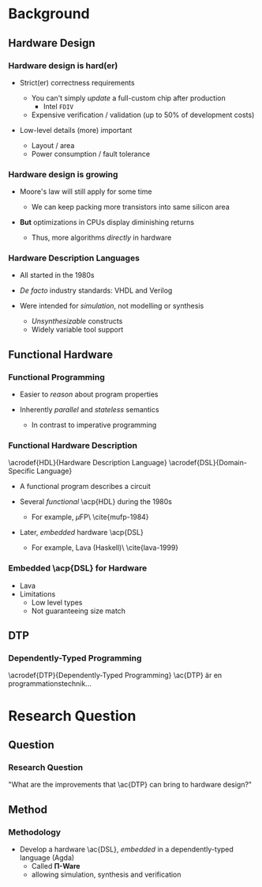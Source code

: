 Background
==========

Hardware Design
---------------

### Hardware design is hard(er) ###

  * Strict(er) correctness requirements
      + You can't simply _update_ a full-custom chip after production
          - Intel `FDIV`
      + Expensive verification / validation (up to 50% of development costs)

  * Low-level details (more) important
      + Layout / area
      + Power consumption / fault tolerance

### Hardware design is growing ###

  * Moore's law will still apply for some time
      + We can keep packing more transistors into same silicon area

  * **But** optimizations in CPUs display diminishing returns
      + Thus, more algorithms _directly_ in hardware

### Hardware Description Languages ###

  * All started in the 1980s

  * _De facto_ industry standards: VHDL and Verilog

  * Were intended for _simulation_, not modelling or synthesis
      + _Unsynthesizable_ constructs
      + Widely variable tool support


Functional Hardware
-------------------

### Functional Programming ###

  * Easier to _reason_ about program properties

  * Inherently _parallel_ and _stateless_ semantics
      + In contrast to imperative programming

### Functional Hardware Description ###

\acrodef{HDL}{Hardware Description Language}
\acrodef{DSL}{Domain-Specific Language}

  * A functional program describes a circuit

  * Several _functional_ \acp{HDL} during the 1980s
      + For example, $\mu$FP\ \cite{mufp-1984}

  * Later, _embedded_ hardware \acp{DSL}
      + For example, Lava (Haskell)\ \cite{lava-1999}

### Embedded \acp{DSL} for Hardware ###

  * Lava
  * Limitations
      + Low level types
      + Not guaranteeing size match


DTP
---

### Dependently-Typed Programming ###

\acrodef{DTP}{Dependently-Typed Programming}
\ac{DTP} är en programmationstechnik...



Research Question
=================

Question
--------

### Research Question ###

"What are the improvements that \ac{DTP} can bring to hardware design?"


Method
------

### Methodology ###

  * Develop a hardware \ac{DSL}, _embedded_ in a dependently-typed language (Agda)
      + Called **Π-Ware**
      + allowing simulation, synthesis and verification

